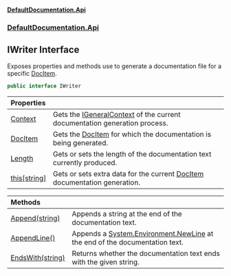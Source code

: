 #### [DefaultDocumentation.Api](index.md 'index')
### [DefaultDocumentation.Api](index.md#DefaultDocumentation.Api 'DefaultDocumentation.Api')

## IWriter Interface

Exposes properties and methods use to generate a documentation file for a specific [DocItem](DocItem.md 'DefaultDocumentation.Models.DocItem').

```csharp
public interface IWriter
```

| Properties | |
| :--- | :--- |
| [Context](IWriter.Context.md 'DefaultDocumentation.Api.IWriter.Context') | Gets the [IGeneralContext](IGeneralContext.md 'DefaultDocumentation.IGeneralContext') of the current documentation generation process. |
| [DocItem](IWriter.DocItem.md 'DefaultDocumentation.Api.IWriter.DocItem') | Gets the [DocItem](DocItem.md 'DefaultDocumentation.Models.DocItem') for which the documentation is being generated. |
| [Length](IWriter.Length.md 'DefaultDocumentation.Api.IWriter.Length') | Gets or sets the length of the documentation text currently produced. |
| [this[string]](IWriter.this[string].md 'DefaultDocumentation.Api.IWriter.this[string]') | Gets or sets extra data for the current [DocItem](DocItem.md 'DefaultDocumentation.Models.DocItem') documentation generation. |

| Methods | |
| :--- | :--- |
| [Append(string)](IWriter.Append(string).md 'DefaultDocumentation.Api.IWriter.Append(string)') | Appends a string at the end of the documentation text. |
| [AppendLine()](IWriter.AppendLine().md 'DefaultDocumentation.Api.IWriter.AppendLine()') | Appends a [System.Environment.NewLine](https://docs.microsoft.com/en-us/dotnet/api/System.Environment.NewLine 'System.Environment.NewLine') at the end of the documentation text. |
| [EndsWith(string)](IWriter.EndsWith(string).md 'DefaultDocumentation.Api.IWriter.EndsWith(string)') | Returns whether the documentation text ends with the given string. |
